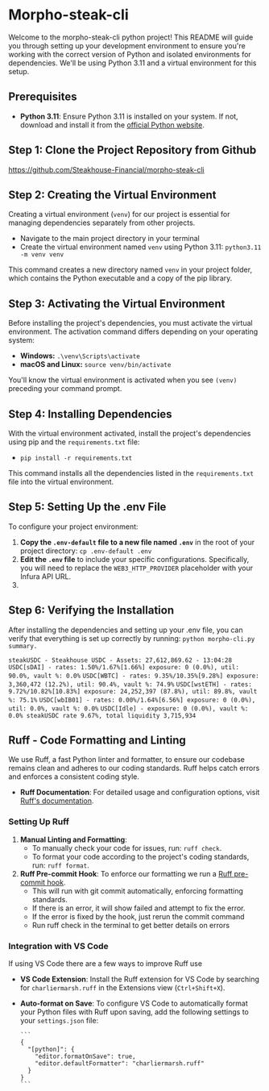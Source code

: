 # Morpho-steak-cli

Welcome to the morpho-steak-cli python project! This README will guide you through setting up your development environment to ensure you're working with the correct version of Python and isolated environments for dependencies. We'll be using Python 3.11 and a virtual environment for this setup.

## Prerequisites

- **Python 3.11**: Ensure Python 3.11 is installed on your system. If not, download and install it from the [official Python website](https://www.python.org/downloads/).

## Step 1: Clone the Project Repository from Github

https://github.com/Steakhouse-Financial/morpho-steak-cli

## Step 2: Creating the Virtual Environment

Creating a virtual environment (`venv`) for our project is essential for managing dependencies separately from other projects.

- Navigate to the main project directory in your terminal
- Create the virtual environment named `venv` using Python 3.11:
  `python3.11 -m venv venv`

This command creates a new directory named `venv` in your project folder, which contains the Python executable and a copy of the pip library.

## Step 3: Activating the Virtual Environment

Before installing the project's dependencies, you must activate the virtual environment. The activation command differs depending on your operating system:

- **Windows:**
  `.\venv\Scripts\activate`
- **macOS and Linux:**
  `source venv/bin/activate`

You'll know the virtual environment is activated when you see `(venv)` preceding your command prompt.

## Step 4: Installing Dependencies

With the virtual environment activated, install the project's dependencies using pip and the `requirements.txt` file:

- `pip install -r requirements.txt`

This command installs all the dependencies listed in the `requirements.txt` file into the virtual environment.

## Step 5: Setting Up the .env File

To configure your project environment:

1. **Copy the `.env-default` file to a new file named `.env`** in the root of your project directory:
   `cp .env-default .env`
2. **Edit the `.env` file** to include your specific configurations. Specifically, you will need to replace the `WEB3_HTTP_PROVIDER` placeholder with your Infura API URL.
3.

## Step 6: Verifying the Installation

After installing the dependencies and setting up your .env file, you can verify that everything is set up correctly by running:
`python morpho-cli.py summary.`

`steakUSDC - Steakhouse USDC - Assets: 27,612,869.62 - 13:04:28`
`USDC[sDAI] - rates: 1.50%/1.67%[1.66%] exposure: 0 (0.0%), util: 90.0%, vault %: 0.0%`
`USDC[WBTC] - rates: 9.35%/10.35%[9.28%] exposure: 3,360,472 (12.2%), util: 90.4%, vault %: 74.9%`
`USDC[wstETH] - rates: 9.72%/10.82%[10.83%] exposure: 24,252,397 (87.8%), util: 89.8%, vault %: 75.1%`
`USDC[wbIB01] - rates: 0.00%/1.64%[6.56%] exposure: 0 (0.0%), util: 0.0%, vault %: 0.0%`
`USDC[Idle] - exposure: 0 (0.0%), vault %: 0.0%
steakUSDC rate 9.67%, total liquidity 3,715,934`

## Ruff - Code Formatting and Linting

We use Ruff, a fast Python linter and formatter, to ensure our codebase remains clean and adheres to our coding standards. Ruff helps catch errors and enforces a consistent coding style.

- **Ruff Documentation**: For detailed usage and configuration options, visit [Ruff's documentation](https://docs.astral.sh/ruff/).

### Setting Up Ruff

1. **Manual Linting and Formatting**:
   - To manually check your code for issues, run: `ruff check`.
   - To format your code according to the project's coding standards, run: `ruff format`.
2. **Ruff Pre-commit Hook**: To enforce our formatting we run a [Ruff pre-commit hook](https://github.com/astral-sh/ruff-pre-commit).
   - This will run with git commit automatically, enforcing formatting standards.
   - If there is an error, it will show failed and attempt to fix the error.
   - If the error is fixed by the hook, just rerun the commit command
   - Run ruff check in the terminal to get better details on errors

### Integration with VS Code

If using VS Code there are a few ways to improve Ruff use

- **VS Code Extension**: Install the Ruff extension for VS Code by searching for `charliermarsh.ruff` in the Extensions view (`Ctrl+Shift+X`).

- **Auto-format on Save**:
  To configure VS Code to automatically format your Python files with Ruff upon saving, add the following settings to your `settings.json` file:

      ```
      {
        "[python]": {
          "editor.formatOnSave": true,
          "editor.defaultFormatter": "charliermarsh.ruff"
        }
      }
      ```
